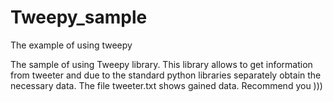 # Tweepy_sample
The example of using tweepy

The sample of using Tweepy library.
This library allows to get information from tweeter and due to the standard python libraries separately obtain the necessary data. 
The file tweeter.txt shows gained data.
Recommend you )))
